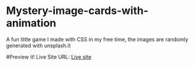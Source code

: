 # Mystery-image-cards-with-animation
A fun little game I made with CSS in my free time, the images are randomly generated with unsplash.it

#Preview it!
Live Site URL: [Live site](https://azizbna.github.io/Mystery-image-cards-with-animation/)
